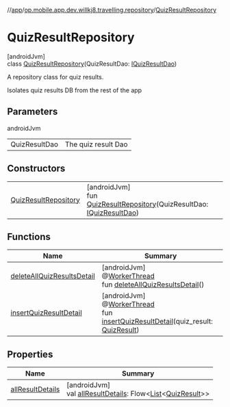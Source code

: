 //[app](../../../index.md)/[op.mobile.app.dev.willkj8.travelling.repository](../index.md)/[QuizResultRepository](index.md)

# QuizResultRepository

[androidJvm]\
class [QuizResultRepository](index.md)(QuizResultDao: [IQuizResultDao](../../op.mobile.app.dev.willkj8.travelling.database/-i-quiz-result-dao/index.md))

A repository class for quiz results.

Isolates quiz results DB from the rest of the app

## Parameters

androidJvm

| | |
|---|---|
| QuizResultDao | The quiz result Dao |

## Constructors

| | |
|---|---|
| [QuizResultRepository](-quiz-result-repository.md) | [androidJvm]<br>fun [QuizResultRepository](-quiz-result-repository.md)(QuizResultDao: [IQuizResultDao](../../op.mobile.app.dev.willkj8.travelling.database/-i-quiz-result-dao/index.md)) |

## Functions

| Name | Summary |
|---|---|
| [deleteAllQuizResultsDetail](delete-all-quiz-results-detail.md) | [androidJvm]<br>@[WorkerThread](https://developer.android.com/reference/kotlin/androidx/annotation/WorkerThread.html)<br>fun [deleteAllQuizResultsDetail](delete-all-quiz-results-detail.md)() |
| [insertQuizResultDetail](insert-quiz-result-detail.md) | [androidJvm]<br>@[WorkerThread](https://developer.android.com/reference/kotlin/androidx/annotation/WorkerThread.html)<br>fun [insertQuizResultDetail](insert-quiz-result-detail.md)(quiz_result: [QuizResult](../../op.mobile.app.dev.willkj8.travelling.model/-quiz-result/index.md)) |

## Properties

| Name | Summary |
|---|---|
| [allResultDetails](all-result-details.md) | [androidJvm]<br>val [allResultDetails](all-result-details.md): Flow&lt;[List](https://kotlinlang.org/api/latest/jvm/stdlib/kotlin.collections/-list/index.html)&lt;[QuizResult](../../op.mobile.app.dev.willkj8.travelling.model/-quiz-result/index.md)&gt;&gt; |
